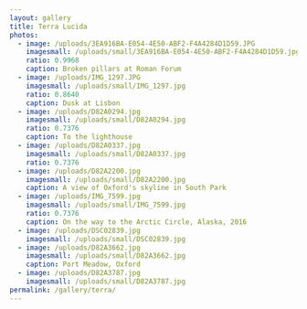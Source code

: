 ```yaml
---
layout: gallery
title: Terra Lucida
photos:
  - image: /uploads/3EA916BA-E054-4E50-ABF2-F4A4284D1D59.JPG
    imagesmall: /uploads/small/3EA916BA-E054-4E50-ABF2-F4A4284D1D59.jpg
    ratio: 0.9968
    caption: Broken pillars at Roman Forum
  - image: /uploads/IMG_1297.JPG
    imagesmall: /uploads/small/IMG_1297.jpg
    ratio: 0.8640
    caption: Dusk at Lisbon
  - image: /uploads/D82A0294.jpg
    imagesmall: /uploads/small/D82A0294.jpg
    ratio: 0.7376
    caption: To the lighthouse
  - image: /uploads/D82A0337.jpg
    imagesmall: /uploads/small/D82A0337.jpg
    ratio: 0.7376
  - image: /uploads/D82A2200.jpg
    imagesmall: /uploads/small/D82A2200.jpg
    caption: A view of Oxford's skyline in South Park
  - image: /uploads/IMG_7599.jpg
    imagesmall: /uploads/small/IMG_7599.jpg
    ratio: 0.7376
    caption: On the way to the Arctic Circle, Alaska, 2016
  - image: /uploads/DSC02839.jpg
    imagesmall: /uploads/small/DSC02839.jpg
  - image: /uploads/D82A3662.jpg
    imagesmall: /uploads/small/D82A3662.jpg
    caption: Port Meadow, Oxford
  - image: /uploads/D82A3787.jpg
    imagesmall: /uploads/small/D82A3787.jpg
permalink: /gallery/terra/
---
```

